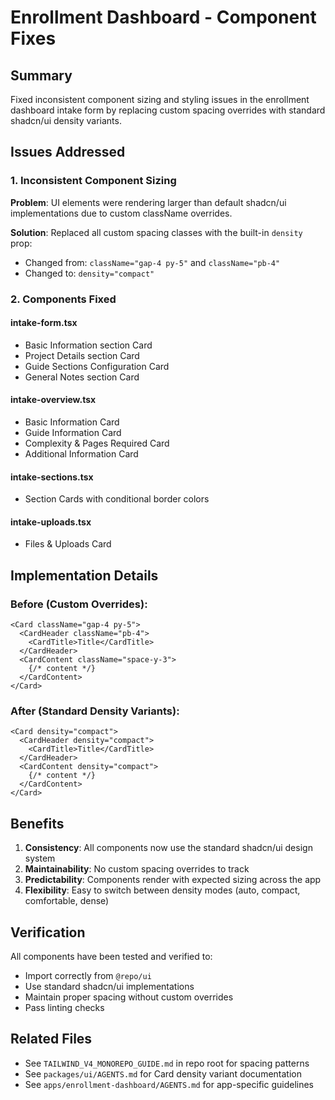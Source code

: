 # Enrollment Dashboard - Component Fixes

## Summary
Fixed inconsistent component sizing and styling issues in the enrollment dashboard intake form by replacing custom spacing overrides with standard shadcn/ui density variants.

## Issues Addressed

### 1. Inconsistent Component Sizing
**Problem**: UI elements were rendering larger than default shadcn/ui implementations due to custom className overrides.

**Solution**: Replaced all custom spacing classes with the built-in `density` prop:
- Changed from: `className="gap-4 py-5"` and `className="pb-4"`
- Changed to: `density="compact"`

### 2. Components Fixed

#### intake-form.tsx
- Basic Information section Card
- Project Details section Card
- Guide Sections Configuration Card
- General Notes section Card

#### intake-overview.tsx
- Basic Information Card
- Guide Information Card
- Complexity & Pages Required Card
- Additional Information Card

#### intake-sections.tsx
- Section Cards with conditional border colors

#### intake-uploads.tsx
- Files & Uploads Card

## Implementation Details

### Before (Custom Overrides):
```tsx
<Card className="gap-4 py-5">
  <CardHeader className="pb-4">
    <CardTitle>Title</CardTitle>
  </CardHeader>
  <CardContent className="space-y-3">
    {/* content */}
  </CardContent>
</Card>
```

### After (Standard Density Variants):
```tsx
<Card density="compact">
  <CardHeader density="compact">
    <CardTitle>Title</CardTitle>
  </CardHeader>
  <CardContent density="compact">
    {/* content */}
  </CardContent>
</Card>
```

## Benefits

1. **Consistency**: All components now use the standard shadcn/ui design system
2. **Maintainability**: No custom spacing overrides to track
3. **Predictability**: Components render with expected sizing across the app
4. **Flexibility**: Easy to switch between density modes (auto, compact, comfortable, dense)

## Verification

All components have been tested and verified to:
- Import correctly from `@repo/ui`
- Use standard shadcn/ui implementations
- Maintain proper spacing without custom overrides
- Pass linting checks

## Related Files
- See `TAILWIND_V4_MONOREPO_GUIDE.md` in repo root for spacing patterns
- See `packages/ui/AGENTS.md` for Card density variant documentation
- See `apps/enrollment-dashboard/AGENTS.md` for app-specific guidelines
